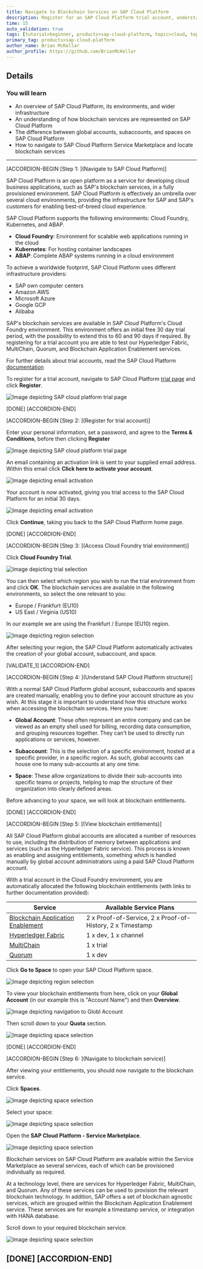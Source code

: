```yaml
---
title: Navigate to Blockchain Services on SAP Cloud Platform
description: Register for an SAP Cloud Platform trial account, understand the structure of the Cloud Foundry environment, and access blockchain services.
time: 15
auto_validation: true
tags: [tutorial>beginner, products>sap-cloud-platform, topic>cloud, topic>blockchain]
primary_tag: products>sap-cloud-platform
author_name: Brian McKellar
author_profile: https://github.com/BrianMcKellar
---
```


## Details
### You will learn
  - An overview of SAP Cloud Platform, its environments, and wider infrastructure
  - An understanding of how blockchain services are represented on SAP Cloud Platform
  - The difference between global accounts, subaccounts, and spaces on SAP Cloud Platform
  - How to navigate to SAP Cloud Platform Service Marketplace and locate blockchain services

---
[ACCORDION-BEGIN [Step 1: ](Navigate to SAP Cloud Platform)]

SAP Cloud Platform is an open platform as a service for developing cloud business applications, such as SAP's blockchain services, in a fully provisioned environment. SAP Cloud Platform is effectively an umbrella over several cloud environments, providing the infrastructure for SAP and SAP's customers for enabling best-of-breed cloud experience.

SAP Cloud Platform supports the following environments: Cloud Foundry, Kubernetes, and ABAP.

- **Cloud Foundry**: Environment for scalable web applications running in the cloud
- **Kubernetes**: For hosting container landscapes
- **ABAP**: Complete ABAP systems running in a cloud environment

To achieve a worldwide footprint, SAP Cloud Platform uses different infrastructure providers:

- SAP own computer centers
- Amazon AWS
- Microsoft Azure
- Google GCP
- Alibaba

SAP's blockchain services are available in SAP Cloud Platform's Cloud Foundry environment. This environment offers an initial free 30 day trial period, with the possibility to extend this to 60 and 90 days if required. By registering for a trial account you are able to test our Hyperledger Fabric, MultiChain, Quorum, and Blockchain Application Enablement services.

For further details about trial accounts, read the SAP Cloud Platform [documentation](https://help.sap.com/viewer/65de2977205c403bbc107264b8eccf4b/Cloud/en-US/8ed4a705efa0431b910056c0acdbf377.html#046f127f2a614438b616ccfc575fdb16.html)

To register for a trial account, navigate to SAP Cloud Platform [trial page](https://account.hanatrial.ondemand.com/#/home/welcome) and click **Register**.

![Image depicting SAP cloud platform trial page](01--TrialPage.png)

[DONE]
[ACCORDION-END]

[ACCORDION-BEGIN [Step 2: ](Register for trial account)]

Enter your personal information, set a password, and agree to the **Terms & Conditions**, before then clicking **Register**

![Image depicting SAP cloud platform trial page](02--Register.png)

An email containing an activation link is sent to your supplied email address. Within this email click **Click here to activate your account**.

![Image depicting email activation](04--EmailActivate.png)

Your account is now activated, giving you trial access to the SAP Cloud Platform for an initial 30 days.

![Image depicting email activation](05--AccountActivated.png)

Click **Continue**, taking you back to the SAP Cloud Platform home page.

[DONE]
[ACCORDION-END]


[ACCORDION-BEGIN [Step 3: ](Access Cloud Foundry trial environment)]

Click **Cloud Foundry Trial**.

![Image depicting trial selection](06--Trial.png)

You can then select which region you wish to run the trial environment from and click **OK**. The blockchain services are available in the following environments, so select the one relevant to you:

- Europe / Frankfurt (EU10)
- US East / Virginia (US10)

In our example we are using the Frankfurt / Europe (EU10) region.

![Image depicting region selection](07--Region.png)

After selecting your region, the SAP Cloud Platform automatically activates the creation of your global account, subaccount, and space.

[VALIDATE_1]
[ACCORDION-END]

[ACCORDION-BEGIN [Step 4: ](Understand SAP Cloud Platform structure)]

With a normal SAP Cloud Platform global account, subaccounts and spaces are created manually, enabling you to define your account structure as you wish. At this stage it is important to understand how this structure works when accessing the blockchain services. Here you have:

- **Global Account**: These often represent an entire company and can be viewed as an empty shell used for billing, recording data consumption, and grouping resources together. They can't be used to directly run applications or services, however.

- **Subaccount**: This is the selection of a specific environment, hosted at a specific provider, in a specific region. As such, global accounts can house one to many sub-accounts at any one time.

- **Space**: These allow organizations to divide their sub-accounts into specific teams or projects, helping to map the structure of their organization into clearly defined areas.

Before advancing to your space, we will look at blockchain entitlements.

[DONE]
[ACCORDION-END]

[ACCORDION-BEGIN [Step 5: ](View blockchain entitlements)]

All SAP Cloud Platform global accounts are allocated a number of resources to use, including the distribution of memory between applications and services (such as the Hyperledger Fabric service). This process is known as enabling and assigning entitlements, something which is handled manually by global account administrators using a paid SAP Cloud Platform account.

With a trial account in the Cloud Foundry environment, you are automatically allocated the following blockchain entitlements (with links to further documentation provided):

| Service  | Available Service Plans   |
|---|---|
| [Blockchain Application Enablement](https://help.sap.com/viewer/p/BLOCKCHAIN_APPLICATION_ENABLEMENT)  | 2 x  Proof-of-Service, 2 x Proof-of-History, 2 x Timestamp  |
| [Hyperledger Fabric](https://help.sap.com/viewer/2280c19ea8414e4f8d85d272e97e5a08/BLOCKCHAIN/en-US)  | 1 x dev, 1 x channel |
| [MultiChain](https://help.sap.com/viewer/15cb4580694c4d119793f0d3e9b8a32b/BLOCKCHAIN/en-US/0183c6479c47427ab6257bd37ab8bee3.html)  | 1 x trial |
| [Quorum](https://help.sap.com/viewer/91bdd2defc9a469694b0b508b5c8c32f/BLOCKCHAIN/en-US) | 1 x dev |

Click **Go to Space** to open your SAP Cloud Platform space.

![Image depicting region selection](08--Info.png)

To view your blockchain entitlements from here, click on your **Global Account** (in our example this is "Account Name") and then **Overview**.

![Image depicting navigation to Globl Account](10--Navigate.png)

Then scroll down to your **Quota** section.

![Image depicting space selection](09--SpaceEntitlements.png)

[DONE]
[ACCORDION-END]

[ACCORDION-BEGIN [Step 6: ](Navigate to blockchain service)]

After viewing your entitlements, you should now navigate to the blockchain service.

Click **Spaces**.

![Image depicting space selection](11--Spaces.png)

Select your space:

![Image depicting space selection](12--Spaces.png)

Open the **SAP Cloud Platform - Service Marketplace**.

![Image depicting space selection](13--Spaces.png)


Blockchain services on SAP Cloud Platform are available within the Service Marketplace as several services, each of which can be provisioned individually as required.

At a technology level, there are services for Hyperledger Fabric, MultiChain, and Quorum. Any of these services can be used to provision the relevant blockchain technology. In addition, SAP offers a set of blockchain agnostic services, which are grouped within the Blockchain Application Enablement service. These services are for example a timestamp service, or integration with HANA database.

Scroll down to your required blockchain service.

![Image depicting space selection](14--Spaces.png)

[DONE]
[ACCORDION-END]
---
